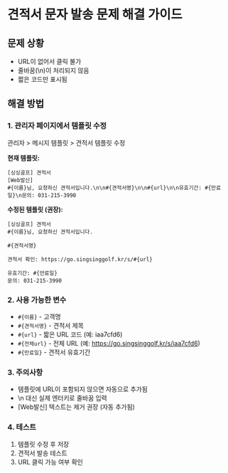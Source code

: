 # 견적서 문자 발송 문제 해결 가이드

## 문제 상황
- URL이 없어서 클릭 불가
- 줄바꿈(\n)이 처리되지 않음
- 짧은 코드만 표시됨

## 해결 방법

### 1. 관리자 페이지에서 템플릿 수정
관리자 > 메시지 템플릿 > 견적서 템플릿 수정

**현재 템플릿:**
```
[싱싱골프] 견적서
[Web발신]
#{이름}님, 요청하신 견적서입니다.\n\n#{견적서명}\n\n#{url}\n\n유효기간: #{만료일}\n문의: 031-215-3990
```

**수정된 템플릿 (권장):**
```
[싱싱골프] 견적서
#{이름}님, 요청하신 견적서입니다.

#{견적서명}

견적서 확인: https://go.singsinggolf.kr/s/#{url}

유효기간: #{만료일}
문의: 031-215-3990
```

### 2. 사용 가능한 변수
- `#{이름}` - 고객명
- `#{견적서명}` - 견적서 제목
- `#{url}` - 짧은 URL 코드 (예: iaa7cfd6)
- `#{전체url}` - 전체 URL (예: https://go.singsinggolf.kr/s/iaa7cfd6)
- `#{만료일}` - 견적서 유효기간

### 3. 주의사항
- 템플릿에 URL이 포함되지 않으면 자동으로 추가됨
- \n 대신 실제 엔터키로 줄바꿈 입력
- [Web발신] 텍스트는 제거 권장 (자동 추가됨)

### 4. 테스트
1. 템플릿 수정 후 저장
2. 견적서 발송 테스트
3. URL 클릭 가능 여부 확인